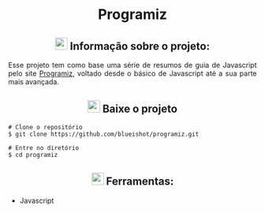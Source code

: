 <h1 align="center"> 
  Programiz 
</h1>

<h2 align="center">
  <img src='https://i.imgur.com/eR3h2po.png' width='25px'>
  Informação sobre o projeto: 
</h2>

<p align='justify'>
  Esse projeto tem como base uma série de resumos de guia de Javascript pelo site <a href='https://www.programiz.com/javascript'>Programiz</a>, voltado desde o básico de Javascript até a sua parte mais avançada.
</p>

<h2 align='center'>
  <img src='https://i.imgur.com/4wdvRVQ.png' width='25px'>
  Baixe o projeto
</h2>

```
# Clone o repositório
$ git clone https://github.com/blueishot/programiz.git

# Entre no diretório
$ cd programiz
```

<h2 align='center'>
  <img src='https://i.imgur.com/DBKxyXS.png' width='25px'>
    Ferramentas:
</h2>

<ul>
    <li>Javascript</li>
</ul>
